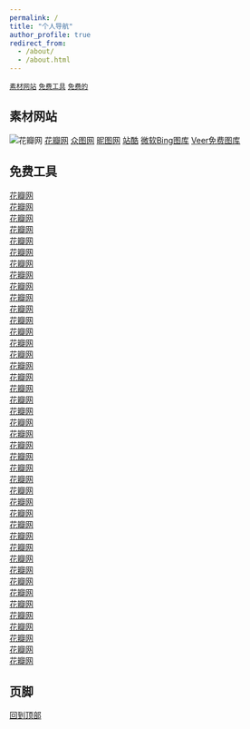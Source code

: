 ```yaml
---
permalink: /
title: "个人导航"
author_profile: true
redirect_from: 
  - /about/
  - /about.html
---
```

[`素材网站`](#素材网站) [`免费工具`](#免费工具) [`免费的`](#免费)

## 素材网站

![花瓣网](https://s21.ax1x.com/2025/01/12/pEPUil9.jpg) [花瓣网](https://huaban.com/follow)
[众图网](https://www.ztupic.com/)
[昵图网](https://www.nipic.com/)
[站酷](https://www.zcool.com.cn/)
[微软Bing图库](https://www.bing.com/hp)
[Veer免费图库](https://www.veer.com/)

## 免费工具

[花瓣网](https://m.huaban.com)<br>
[花瓣网](https://m.huaban.com)<br>
[花瓣网](https://m.huaban.com)<br>
[花瓣网](https://m.huaban.com)<br>
[花瓣网](https://m.huaban.com)<br>
[花瓣网](https://m.huaban.com)<br>
[花瓣网](https://m.huaban.com)<br>
[花瓣网](https://m.huaban.com)<br>
[花瓣网](https://m.huaban.com)<br>
[花瓣网](https://m.huaban.com)<br>
[花瓣网](https://m.huaban.com)<br>
[花瓣网](https://m.huaban.com)<br>
[花瓣网](https://m.huaban.com)<br>
[花瓣网](https://m.huaban.com)<br>
[花瓣网](https://m.huaban.com)<br>
[花瓣网](https://m.huaban.com)<br>
[花瓣网](https://m.huaban.com)<br>
[花瓣网](https://m.huaban.com)<br>
[花瓣网](https://m.huaban.com)<br>
[花瓣网](https://m.huaban.com)<br>
[花瓣网](https://m.huaban.com)<br>
[花瓣网](https://m.huaban.com)<br>
[花瓣网](https://m.huaban.com)<br>
[花瓣网](https://m.huaban.com)<br>
[花瓣网](https://m.huaban.com)<br>
[花瓣网](https://m.huaban.com)<br>
[花瓣网](https://m.huaban.com)<br>
[花瓣网](https://m.huaban.com)<br>
[花瓣网](https://m.huaban.com)<br>
[花瓣网](https://m.huaban.com)<br>
[花瓣网](https://m.huaban.com)<br>
[花瓣网](https://m.huaban.com)<br>
[花瓣网](https://m.huaban.com)<br>
[花瓣网](https://m.huaban.com)<br>
[花瓣网](https://m.huaban.com)<br>
[花瓣网](https://m.huaban.com)<br>
[花瓣网](https://m.huaban.com)<br>
[花瓣网](https://m.huaban.com)<br>
[花瓣网](https://m.huaban.com)<br>
[花瓣网](https://m.huaban.com)<br>
[花瓣网](https://m.huaban.com)<br>
[花瓣网](https://m.huaban.com)

## 页脚

[回到顶部](#素材网站)
